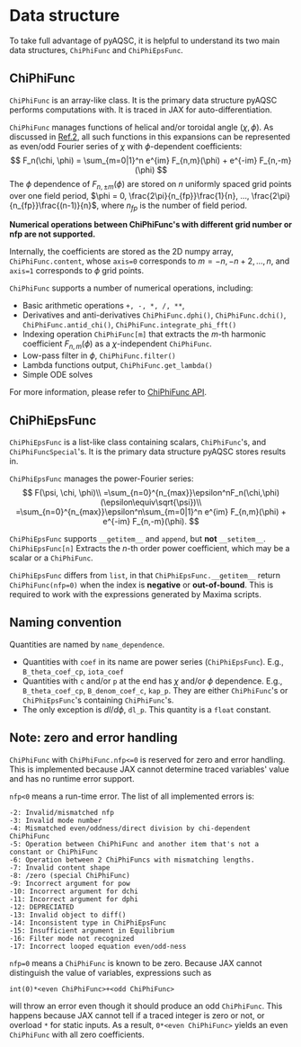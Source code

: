 # Data structure
To take full advantage of pyAQSC, it is helpful to understand its two main data structures, `ChiPhiFunc` and `ChiPhiEpsFunc`. 


## ChiPhiFunc
`ChiPhiFunc` is an array-like class. It is the primary data structure pyAQSC performs computations with. It is traced in JAX for auto-differentiation.

`ChiPhiFunc` manages functions of helical and/or toroidal angle $(\chi, \phi)$. As discussed in [Ref.2](https://doi.org/10.1063/5.0027574), all such functions in this expansions can be represented as even/odd Fourier series of $\chi$ with $\phi$-dependent coefficients:
$$
F_n(\chi, \phi) = \sum_{m=0|1}^n e^{im} F_{n,m}(\phi) + e^{-im} F_{n,-m}(\phi)
$$
The $\phi$ dependence of $F_{n,\pm m}(\phi)$ are stored on $n$ uniformly spaced grid points over one field period, $\phi = 0, \frac{2\pi}{n_{fp}}\frac{1}{n}, ..., \frac{2\pi}{n_{fp}}\frac{(n-1)}{n}$, where $n_{fp}$ is the number of field period. 

**Numerical operations between ChiPhiFunc's with different grid number or nfp are not supported.**

Internally, the coefficients are stored as the 2D numpy array, `ChiPhiFunc.content`, whose `axis=0` corresponds to $m=-n, -n+2, ..., n$, and `axis=1` corresponds to $\phi$ grid points.

`ChiPhiFunc` supports a number of numerical operations, including:
 - Basic arithmetic operations `+, -, *, /, **`, 
 - Derivatives and anti-derivatives `ChiPhiFunc.dphi()`, `ChiPhiFunc.dchi()`, `ChiPhiFunc.antid_chi()`, `ChiPhiFunc.integrate_phi_fft()`
 - Indexing operation `ChiPhiFunc[m]` that extracts the $m$-th harmonic coefficient $F_{n,m}(\phi)$ as a $\chi$-independent `ChiPhiFunc`.
 - Low-pass filter in $\phi$, `ChiPhiFunc.filter()`
 - Lambda functions output, `ChiPhiFunc.get_lambda()` 
 - Simple ODE solves

For more information, please refer to [ChiPhiFunc API](api-chiphifunc.md).

## ChiPhiEpsFunc
`ChiPhiEpsFunc` is a list-like class containing scalars,  `ChiPhiFunc`'s, and `ChiPhiFuncSpecial`'s. It is the primary data structure pyAQSC stores results in. 

`ChiPhiEpsFunc` manages the power-Fourier series:
$$
F(\psi, \chi, \phi)\\
=\sum_{n=0}^{n_{max}}\epsilon^nF_n(\chi,\phi) (\epsilon\equiv\sqrt{\psi})\\
=\sum_{n=0}^{n_{max}}\epsilon^n\sum_{m=0|1}^n e^{im} F_{n,m}(\phi) + e^{-im} F_{n,-m}(\phi).
$$

`ChiPhiEpsFunc` supports `__getitem__` and `append`, but **not** `__setitem__`. `ChiPhiEpsFunc[n]` Extracts the $n$-th order power coefficient, which may be a scalar or a `ChiPhiFunc`.

`ChiPhiEpsFunc` differs from `list`, in that `ChiPhiEpsFunc.__getitem__` return `ChiPhiFunc(nfp=0)` when the index is **negative** or **out-of-bound**. This is required to work with the expressions generated by Maxima scripts.

## Naming convention
Quantities are named by `name_dependence`.
- Quantities with `coef` in its name are power series (`ChiPhiEpsFunc`). E.g., `B_theta_coef_cp`, `iota_coef`
- Quantities with `c` and/or `p` at the end has $\chi$ and/or $\phi$ dependence. E.g., `B_theta_coef_cp`, `B_denom_coef_c`,
`kap_p`. They are either `ChiPhiFunc`'s or `ChiPhiEpsFunc`'s containing `ChiPhiFunc`'s.
- The only exception is $dl/d\phi$, `dl_p`. This quantity is a `float` constant. 


## Note: zero and error handling
`ChiPhiFunc` with `ChiPhiFunc.nfp<=0` is reserved for zero and error handling. This is implemented because JAX cannot determine traced variables' value and has no runtime error support. 

`nfp<0` means a run-time error. The list of all implemented errors is:

    -2: Invalid/mismatched nfp
    -3: Invalid mode number
    -4: Mismatched even/oddness/direct division by chi-dependent ChiPhiFunc
    -5: Operation between ChiPhiFunc and another item that's not a constant or ChiPhiFunc
    -6: Operation between 2 ChiPhiFuncs with mismatching lengths.
    -7: Invalid content shape
    -8: /zero (special ChiPhiFunc)
    -9: Incorrect argument for pow
    -10: Incorrect argument for dchi
    -11: Incorrect argument for dphi
    -12: DEPRECIATED
    -13: Invalid object to diff()
    -14: Inconsistent type in ChiPhiEpsFunc
    -15: Insufficient argument in Equilibrium
    -16: Filter mode not recognized
    -17: Incorrect looped equation even/odd-ness

`nfp=0` means a `ChiPhiFunc` is known to be zero. Because JAX cannot distinguish the value of variables, expressions such as 
```
int(0)*<even ChiPhiFunc>+<odd ChiPhiFunc>
```
will throw an error even though it should produce an odd `ChiPhiFunc`. This happens because JAX cannot tell if a traced integer is zero or not, or overload `*` for static inputs. As a result, `0*<even ChiPhiFunc>` yields an even `ChiPhiFunc` with all zero coefficients. 


